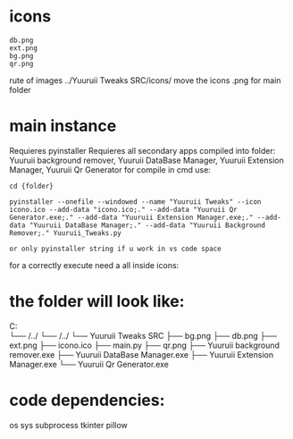 # icons
    db.png
    ext.png
    bg.png
    qr.png
rute of images ../Yuuruii Tweaks SRC/icons/
move the icons .png for main folder

# main instance

Requieres pyinstaller
Requieres all secondary apps compiled into folder: Yuuruii background remover, Yuuruii DataBase Manager, Yuuruii Extension Manager, Yuuruii Qr Generator
for compile in cmd use:

    cd {folder}

    pyinstaller --onefile --windowed --name "Yuuruii Tweaks" --icon icono.ico --add-data "icono.ico;." --add-data "Yuuruii Qr Generator.exe;." --add-data "Yuuruii Extension Manager.exe;." --add-data "Yuuruii DataBase Manager;." --add-data "Yuuruii Background Remover;." Yuuruii_Tweaks.py
    
    or only pyinstaller string if u work in vs code space

for a correctly execute need a all inside icons: 

# the folder will look like:
C:\
└── /../
    └── /../
        └── Yuuruii Tweaks SRC
            ├── bg.png
            ├── db.png
            ├── ext.png
            ├── icono.ico
            ├── main.py
            ├── qr.png
            ├── Yuuruii background remover.exe
            ├── Yuuruii DataBase Manager.exe
            ├── Yuuruii Extension Manager.exe
            └── Yuuruii Qr Generator.exe

# code dependencies:
os
sys
subprocess
tkinter
pillow